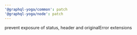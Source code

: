 ```yaml
---
'@graphql-yoga/common': patch
'@graphql-yoga/node': patch
---
```


prevent exposure of status, header and originalError extensions
